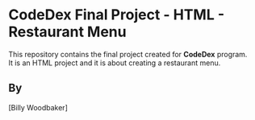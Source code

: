 # CodeDex Final Project - HTML - Restaurant Menu

This repository contains the final project created for **CodeDex** program.  
It is an HTML project and it is about creating a restaurant menu.


## By
[Billy Woodbaker]  
